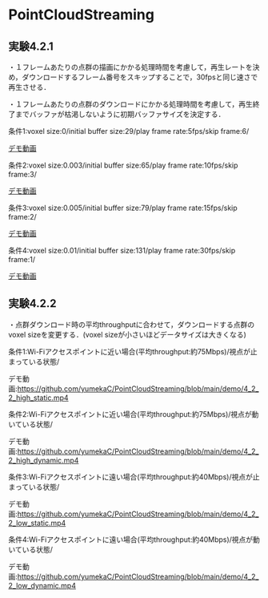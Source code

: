 # PointCloudStreaming
## 実験4.2.1
・１フレームあたりの点群の描画にかかる処理時間を考慮して，再生レートを決め，ダウンロードするフレーム番号をスキップすることで，30fpsと同じ速さで再生させる．

・１フレームあたりの点群のダウンロードにかかる処理時間を考慮して，再生終了までバッファが枯渇しないように初期バッファサイズを決定する．

条件1:voxel size:0/initial buffer size:29/play frame rate:5fps/skip frame:6/

[デモ動画](https://waseda.app.box.com/file/918376727995)

条件2:voxel size:0.003/initial buffer size:65/play frame rate:10fps/skip frame:3/

[デモ動画](https://waseda.app.box.com/file/918391244594)

条件3:voxel size:0.005/initial buffer size:79/play frame rate:15fps/skip frame:2/

[デモ動画](https://waseda.app.box.com/file/918389052310)

条件4:voxel size:0.01/initial buffer size:131/play frame rate:30fps/skip frame:1/

[デモ動画](https://waseda.app.box.com/file/918392776695)


## 実験4.2.2
・点群ダウンロード時の平均throughputに合わせて，ダウンロードする点群のvoxel sizeを変更する．(voxel sizeが小さいほどデータサイズは大きくなる)

条件1:Wi-Fiアクセスポイントに近い場合(平均throughput:約75Mbps)/視点が止まっている状態/

デモ動画:https://github.com/yumekaC/PointCloudStreaming/blob/main/demo/4_2_2_high_static.mp4

条件2:Wi-Fiアクセスポイントに近い場合(平均throughput:約75Mbps)/視点が動いている状態/

デモ動画:https://github.com/yumekaC/PointCloudStreaming/blob/main/demo/4_2_2_high_dynamic.mp4

条件3:Wi-Fiアクセスポイントに遠い場合(平均throughput:約40Mbps)/視点が止まっている状態/

デモ動画:https://github.com/yumekaC/PointCloudStreaming/blob/main/demo/4_2_2_low_static.mp4

条件4:Wi-Fiアクセスポイントに遠い場合(平均throughput:約40Mbps)/視点が動いている状態/

デモ動画:https://github.com/yumekaC/PointCloudStreaming/blob/main/demo/4_2_2_low_dynamic.mp4

